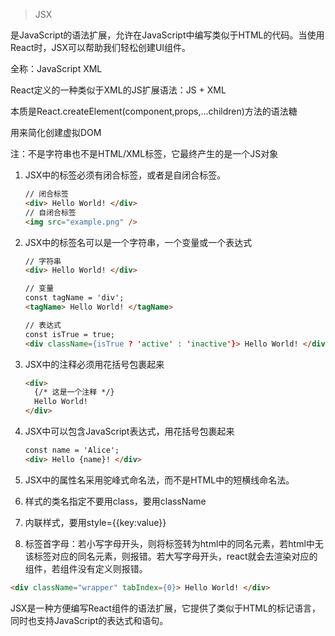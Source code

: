 > JSX

是JavaScript的语法扩展，允许在JavaScript中编写类似于HTML的代码。当使用React时，JSX可以帮助我们轻松创建UI组件。

全称：JavaScript XML

React定义的一种类似于XML的JS扩展语法：JS + XML

本质是React.createElement(component,props,...children)方法的语法糖

用来简化创建虚拟DOM

注：不是字符串也不是HTML/XML标签，它最终产生的是一个JS对象

1. JSX中的标签必须有闭合标签，或者是自闭合标签。

   ```html
   // 闭合标签
   <div> Hello World! </div>
   // 自闭合标签
   <img src="example.png" />
   ```

2. JSX中的标签名可以是一个字符串，一个变量或一个表达式

   ```html
   // 字符串
   <div> Hello World! </div>
   
   // 变量
   const tagName = 'div';
   <tagName> Hello World! </tagName>
   
   // 表达式
   const isTrue = true;
   <div className={isTrue ? 'active' : 'inactive'}> Hello World! </div>
   ```

3. JSX中的注释必须用花括号包裹起来

   ```html
   <div>
     {/* 这是一个注释 */}
     Hello World!
   </div>  
   ```

4. JSX中可以包含JavaScript表达式，用花括号包裹起来

   ```html
   const name = 'Alice';
   <div> Hello {name}! </div>
   ```

5. JSX中的属性名采用驼峰式命名法，而不是HTML中的短横线命名法。

6. 样式的类名指定不要用class，要用className

7. 内联样式，要用style={{key:value}}

8. 标签首字母：若小写字母开头，则将标签转为html中的同名元素，若html中无该标签对应的同名元素，则报错。若大写字母开头，react就会去渲染对应的组件，若组件没有定义则报错。

```html
<div className="wrapper" tabIndex={0}> Hello World! </div>
```

JSX是一种方便编写React组件的语法扩展，它提供了类似于HTML的标记语言，同时也支持JavaScript的表达式和语句。